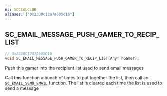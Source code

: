 ```yaml
---
ns: SOCIALCLUB
aliases: ["0x2330c12a7a605d16"]
---
```

## SC_EMAIL_MESSAGE_PUSH_GAMER_TO_RECIP_LIST

```c
// 0x2330C12A7A605D16
void SC_EMAIL_MESSAGE_PUSH_GAMER_TO_RECIP_LIST(Any* hGamer);
```

Push this gamer into the recipient list used to send email messages

Call this function a bunch of times to put together the list, then call an [`SC_EMAIL_SEND_EMAIL`](#_0x116FB94DC4B79F17) function. The list is cleared each time the list is used to send a message

